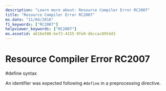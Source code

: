 ```yaml
---
description: "Learn more about: Resource Compiler Error RC2007"
title: "Resource Compiler Error RC2007"
ms.date: "11/04/2016"
f1_keywords: ["RC2007"]
helpviewer_keywords: ["RC2007"]
ms.assetid: a616e506-bef2-4155-9fe0-dbccac8954d3
---
```

# Resource Compiler Error RC2007

\#define syntax

An identifier was expected following `#define` in a preprocessing directive.
